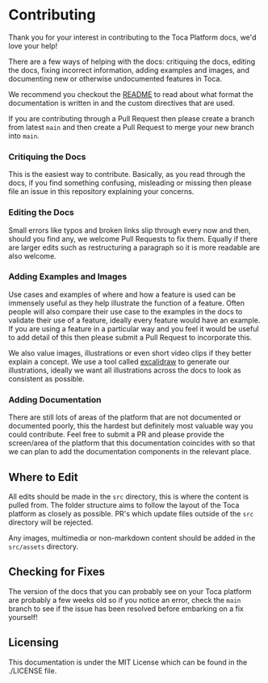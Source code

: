 # Contributing

Thank you for your interest in contributing to the Toca Platform docs, we'd love your help!

There are a few ways of helping with the docs: critiquing the docs, editing the docs, fixing incorrect information, adding examples and images, and documenting new or otherwise undocumented features in Toca.

We recommend you checkout the [README](./README.md) to read about what format the documentation is written in and the custom directives that are used.

If you are contributing through a Pull Request then please create a branch from latest `main` and then create a Pull Request to merge your new branch into `main`.

### Critiquing the Docs

This is the easiest way to contribute. Basically, as you read through the docs, if you find something confusing, misleading or missing then please file an issue in this repository explaining your concerns.

### Editing the Docs

Small errors like typos and broken links slip through every now and then, should you find any, we welcome Pull Requests to fix them. Equally if there are larger edits such as restructuring a paragraph so it is more readable are also welcome.

### Adding Examples and Images

Use cases and examples of where and how a feature is used can be immensely useful as they help illustrate the function of a feature. Often people will also compare their use case to the examples in the docs to validate their use of a feature, ideally every feature would have an example. If you are using a feature in a particular way and you feel it would be useful to add detail of this then please submit a Pull Request to incorporate this.

We also value images, illustrations or even short video clips if they better explain a concept. We use a tool called [excalidraw](https://excalidraw.com/) to generate our illustrations, ideally we want all illustrations across the docs to look as consistent as possible.

### Adding Documentation

There are still lots of areas of the platform that are not documented or documented poorly, this the hardest but definitely most valuable way you could contribute. Feel free to submit a PR and please provide the screen/area of the platform that this documentation coincides with so that we can plan to add the documentation components in the relevant place.

## Where to Edit

All edits should be made in the `src` directory, this is where the content is pulled from. The folder structure aims to follow the layout of the Toca platform as closely as possible. PR's which update files outside of the `src` directory will be rejected.

Any images, multimedia or non-markdown content should be added in the `src/assets` directory.


## Checking for Fixes

The version of the docs that you can probably see on your Toca platform are probably a few weeks old so if you notice an error, check the `main` branch to see if the issue has been resolved before embarking on a fix yourself!

## Licensing

This documentation is under the MIT License which can be found in the ./LICENSE file.
